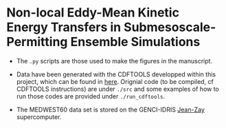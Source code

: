 #  Non-local Eddy-Mean Kinetic Energy Transfers in Submesoscale-Permitting Ensemble Simulations

- The ```.py``` scripts are those used to make the figures in the manuscript.

- Data have been generated with the CDFTOOLS developped within this project, which can be found in [here](https://github.com/quentinjamet/CDFTOOLS/tree/cdf_medwest). Orignial code (to be compiled, cf CDFTOOLS instructions) are under ```./src``` and some examples of how to run those codes are provided under ```./run_cdftools```.

- The MEDWEST60 data set is stored on the GENCI-IDRIS [Jean-Zay](http://www.idris.fr/jean-zay/) supercomputer.
